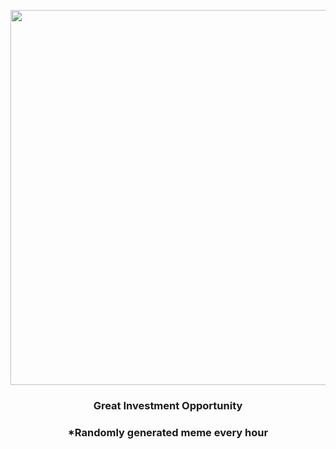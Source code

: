 <p align="center">
        <img src="https://i.redd.it/3q3mvxdd2n091.gif" width="600" height="600">
        </p>
        <h3 align="center">Great Investment Opportunity</h3>
        <h3 align="center">*Randomly generated meme every hour</h3>
    